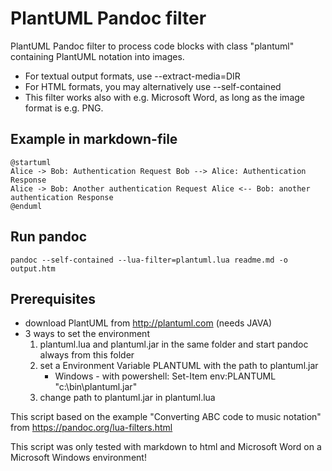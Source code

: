 # PlantUML Pandoc filter
PlantUML Pandoc filter to process code blocks with class "plantuml" containing PlantUML notation into images.

* For textual output formats, use --extract-media=DIR
* For HTML formats, you may alternatively use --self-contained
* This filter works also with e.g. Microsoft Word, as long as the image format is e.g. PNG.

## Example in markdown-file
```{.plantuml caption="This is my caption."}
@startuml
Alice -> Bob: Authentication Request Bob --> Alice: Authentication Response
Alice -> Bob: Another authentication Request Alice <-- Bob: another authentication Response
@enduml
```
## Run pandoc
```
pandoc --self-contained --lua-filter=plantuml.lua readme.md -o output.htm
```

## Prerequisites
* download PlantUML from http://plantuml.com (needs JAVA)
* 3 ways to set the environment
    1. plantuml.lua and plantuml.jar in the same folder and start pandoc always from this folder
    2. set a Environment Variable PLANTUML with the path to plantuml.jar
        * Windows - with powershell: Set-Item env:PLANTUML "c:\bin\plantuml.jar"
    3. change path to plantuml.jar in plantuml.lua


This script based on the example "Converting ABC code to music notation" from https://pandoc.org/lua-filters.html

This script was only tested with markdown to html and Microsoft Word on a Microsoft Windows environment!
